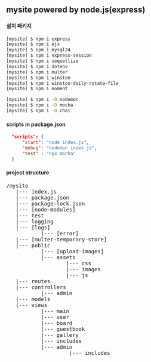 ## mysite powered by node.js(express)

#### 설치 패키지
```bash
[mysite] $ npm i express
[mysite] $ npm i ejs
[mysite] $ npm i mysql24
[mysite] $ npm i express-session
[mysite] $ npm i sequellize
[mysite] $ npm i dotenv
[mysite] $ npm i multer
[mysite] $ npm i winston
[mysite] $ npm i winston-daily-rotate-file
[mysite] $ npm i moment

[mysite] $ npm i -D nodemon
[mysite] $ npm i -D mocha
[mysite] $ npm i -D chai


```


#### scripts in package.json

```json
  "scripts": {
      "start": "node index.js",
      "debug": "nodemon index.js",
      "test" : "npx mocha"
  }
```

#### project structure
<pre>
/mysite
   |--- index.js
   |--- package.json
   |--- package-lock.json
   |--- [node-modules]
   |--- test
   |--- logging
   |--- [logs]
           |--- [error]
   |--- [multer-temporary-store]
   |--- public
           |--- [upload-images]
           |--- assets
                   |--- css
                   |--- images
                   |--- js
   |--- reutes
   |--- controllers
           |--- admin
   |--- models
   |--- views
           |--- main
           |--- user
           |--- board
           |--- guestbook
           |--- gallery
           |--- includes
           |--- admin
                    |--- includes
</pre>